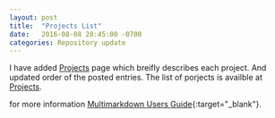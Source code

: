 ```yaml
---
layout: post
title:  "Projects List"
date:   2016-08-08 20:45:00 -0700
categories: Repository update
---
```

I have added [Projects][projcet-list] page which breifly describes each project. And updated order of the posted entries. The list of porjects is availble at [Projects][projcet-list].

for more information  [Multimarkdown Users Guide][markdown]{:target="_blank"}.

[projcet-list]: https://alirokni.github.io/projects/
[markdown]: http://fletcher.github.io/peg-multimarkdown/index

